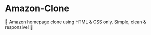 # Amazon-Clone
🛒 Amazon homepage clone using HTML &amp; CSS only. Simple, clean &amp; responsive! 🎨
